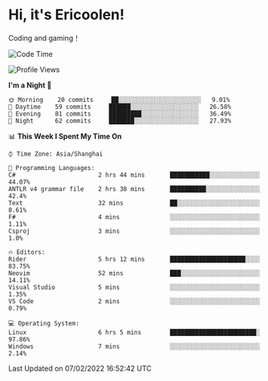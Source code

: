 # Hi, it's Ericoolen!
Coding and gaming！

<!--START_SECTION:waka-->
![Code Time](http://img.shields.io/badge/Code%20Time-172%20hrs%2034%20mins-blue)

![Profile Views](http://img.shields.io/badge/Profile%20Views-0-blue)

**I'm a Night 🦉** 

```text
🌞 Morning    20 commits     ██░░░░░░░░░░░░░░░░░░░░░░░   9.01% 
🌆 Daytime    59 commits     ██████░░░░░░░░░░░░░░░░░░░   26.58% 
🌃 Evening    81 commits     █████████░░░░░░░░░░░░░░░░   36.49% 
🌙 Night      62 commits     ███████░░░░░░░░░░░░░░░░░░   27.93%

```


📊 **This Week I Spent My Time On** 

```text
⌚︎ Time Zone: Asia/Shanghai

💬 Programming Languages: 
C#                       2 hrs 44 mins       ███████████░░░░░░░░░░░░░░   44.07% 
ANTLR v4 grammar file    2 hrs 38 mins       ██████████░░░░░░░░░░░░░░░   42.4% 
Text                     32 mins             ██░░░░░░░░░░░░░░░░░░░░░░░   8.61% 
F#                       4 mins              ░░░░░░░░░░░░░░░░░░░░░░░░░   1.11% 
Csproj                   3 mins              ░░░░░░░░░░░░░░░░░░░░░░░░░   1.0%

🔥 Editors: 
Rider                    5 hrs 12 mins       █████████████████████░░░░   83.75% 
Neovim                   52 mins             ███░░░░░░░░░░░░░░░░░░░░░░   14.11% 
Visual Studio            5 mins              ░░░░░░░░░░░░░░░░░░░░░░░░░   1.35% 
VS Code                  2 mins              ░░░░░░░░░░░░░░░░░░░░░░░░░   0.79%

💻 Operating System: 
Linux                    6 hrs 5 mins        ████████████████████████░   97.86% 
Windows                  7 mins              ░░░░░░░░░░░░░░░░░░░░░░░░░   2.14%

```


 Last Updated on 07/02/2022 16:52:42 UTC
<!--END_SECTION:waka-->

